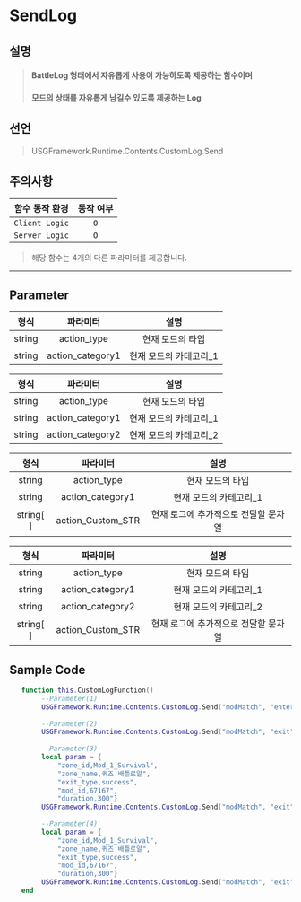# SendLog
## 설명
> #### BattleLog 형태에서 자유롭게 사용이 가능하도록 제공하는 함수이며
> #### 모드의 상태를 자유롭게 남길수 있도록 제공하는 Log
## 선언
> USGFramework.Runtime.Contents.CustomLog.Send
## 주의사항
|    **함수 동작 환경**    | **동작 여부** |
|:------------------:|:---------:|
| ```Client Logic``` |  ```O```  |
| ```Server Logic``` |  ```O```  |
> 해당 함수는 4개의 다른 파라미터를 제공합니다.
---
## Parameter
| **형식** |     **파라미터**     |    **설명**     |
|:------:|:----------------:|:-------------:|
| string |   action_type    |   현재 모드의 타입   |
| string | action_category1 | 현재 모드의 카테고리_1 |

| **형식** |     **파라미터**     |    **설명**     |
|:------:|:----------------:|:-------------:|
| string |   action_type    |   현재 모드의 타입   |
| string | action_category1 | 현재 모드의 카테고리_1 |
| string | action_category2 | 현재 모드의 카테고리_2 |

|  **형식**   |     **파라미터**      |        **설명**        |
|:---------:|:-----------------:|:--------------------:|
|  string   |    action_type    |      현재 모드의 타입       |
|  string   | action_category1  |    현재 모드의 카테고리_1     |
| string[ ] | action_Custom_STR | 현재 로그에 추가적으로 전달할 문자열 |


|  **형식**   |     **파라미터**      |        **설명**        |
|:---------:|:-----------------:|:--------------------:|
|  string   |    action_type    |      현재 모드의 타입       |
|  string   | action_category1  |    현재 모드의 카테고리_1     |
|  string   | action_category2  |    현재 모드의 카테고리_2     |
| string[ ] | action_Custom_STR | 현재 로그에 추가적으로 전달할 문자열 |





## Sample Code
```lua
   function this.CustomLogFunction()
        --Parameter(1)
        USGFramework.Runtime.Contents.CustomLog.Send("modMatch", "enter")
        
        --Parameter(2)
        USGFramework.Runtime.Contents.CustomLog.Send("modMatch", "exit", "Quiz Battle Royale")
   
        --Parameter(3)
        local param = {
            "zone_id,Mod_1_Survival",
            "zone_name,퀴즈 배틀로얄",
            "exit_type,success",
            "mod_id,67167",
            "duration,300"}
        USGFramework.Runtime.Contents.CustomLog.Send("modMatch", "exit", param)
        
        --Parameter(4)
        local param = {
            "zone_id,Mod_1_Survival",
            "zone_name,퀴즈 배틀로얄",
            "exit_type,success",
            "mod_id,67167",
            "duration,300"}
        USGFramework.Runtime.Contents.CustomLog.Send("modMatch", "exit","Quiz Battle Royale", param)
   end
```
